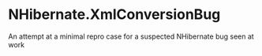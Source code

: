 # NHibernate.XmlConversionBug
An attempt at a minimal repro case for a suspected NHibernate bug seen at work
